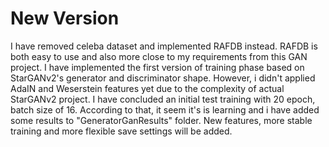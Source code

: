 # New Version 
I have removed celeba dataset and implemented RAFDB instead. RAFDB is both easy to use and also more close to my requirements from this GAN project.
I have implemented the first version of training phase based on StarGANv2's generator and discriminator shape. However, i didn't applied AdaIN and Weserstein features yet due to the complexity of actual StarGANv2 project.
I have concluded an initial test training with 20 epoch, batch size of 16. According to that, it seem it's is learning and i have added some results to "GeneratorGanResults" folder.
New features, more stable training and more flexible save settings will be added.